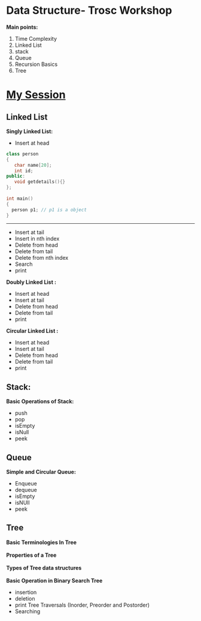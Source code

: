 # Data Structure- Trosc Workshop
**Main points:**

 1. Time Complexity
 2. Linked List
 3. stack
 4. Queue
 5. Recursion Basics
 6. Tree

# [My Session ](https://docs.google.com/document/d/1EWznMVHHF_scHAn8hwAcV1wB5-_koxPF6MJiwBoNsMI/edit)
## **Linked List**
**Singly Linked List:**
 - Insert at head
 ~~~ c++
class person
{
    char name[20];
    int id;
public:
    void getdetails(){}
};
  
int main()
{
   person p1; // p1 is a object 
}
~~~
____
 - Insert at tail
 - Insert in nth index
 - Delete from head
 - Delete from tail 
 - Delete from nth index
 - Search
 - print


**Doubly Linked List :**
 - Insert at head
 - Insert at tail
 - Delete from head
 - Delete from tail 
 - print

**Circular Linked List :**
 - Insert at head
 - Insert at tail
 - Delete from head
 - Delete from tail 
 - print
 
## Stack:
**Basic Operations of Stack:**
- push
- pop
- isEmpty
- isNull
- peek

## Queue
**Simple and Circular Queue:**
 - Enqueue
 - dequeue
 - isEmpty
 - isNUll
 - peek
## Tree
**Basic Terminologies In Tree**
<br>
<br>
**Properties of a Tree**
<br>
<br>
**Types of Tree data structures**
<br>
<br>
**Basic Operation in Binary Search Tree**
- insertion
- deletion
- print Tree Traversals  (Inorder, Preorder and Postorder)
- Searching

